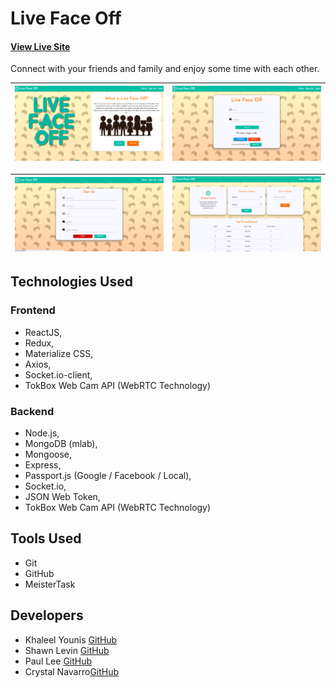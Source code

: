 # Live Face Off
#### [View Live Site](http://livefaceoff.com)
Connect with your friends and family and enjoy some time with each other.

![Landing Page](images/homepage.png) | ![Login Page](images/login.png)
:-------------------------:|:-------------------------:

![Sign Up Page](images/signup.png) | ![Lobby Page](images/lobby.png)
:-------------------------:|:-------------------------:

## Technologies Used

### Frontend

* ReactJS, 
* Redux, 
* Materialize CSS, 
* Axios, 
* Socket.io-client, 
* TokBox Web Cam API (WebRTC Technology) 

### Backend

* Node.js, 
* MongoDB (mlab), 
* Mongoose, 
* Express, 
* Passport.js (Google / Facebook / Local), 
* Socket.io, 
* JSON Web Token, 
* TokBox Web Cam API (WebRTC Technology)

## Tools Used

* Git
* GitHub
* MeisterTask


## Developers

* Khaleel Younis [GitHub](https://github.com/stallenvp)
* Shawn Levin [GitHub](https://github.com/slevin22)
* Paul Lee [GitHub](https://github.com/Fedrius)
* Crystal Navarro[GitHub](https://github.com/xoxocrystyle)
